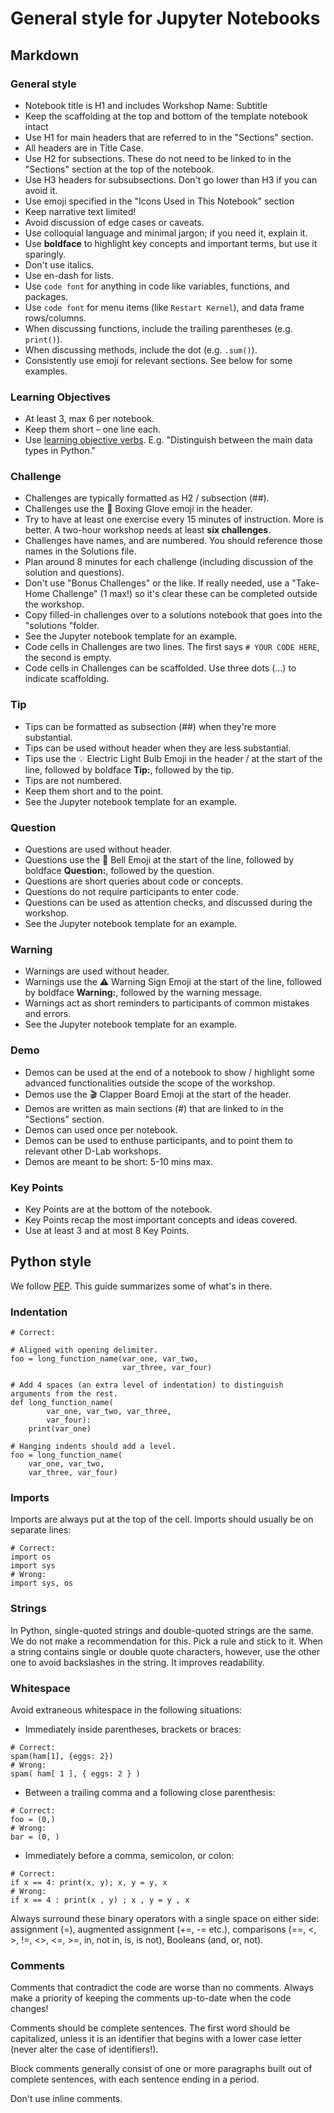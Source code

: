 # General style for Jupyter Notebooks


## Markdown



### General style
- Notebook title is H1 and includes Workshop Name: Subtitle
- Keep the scaffolding at the top and bottom of the template notebook intact
- Use H1 for main headers that are referred to in the "Sections" section.
- All headers are in Title Case.
- Use H2 for subsections. These do not need to be linked to in the "Sections" section at the top of the notebook.
- Use H3 headers for subsubsections. Don't go lower than H3 if you can avoid it.
- Use emoji specified in the "Icons Used in This Notebook" section
- Keep narrative text limited!
- Avoid discussion of edge cases or caveats.
- Use colloquial language and minimal jargon; if you need it, explain it.
- Use **boldface** to highlight key concepts and important terms, but use it sparingly.
- Don't use italics.
- Use en-dash for lists.
- Use `code font` for anything in code like variables, functions, and packages.
- Use `code font` for menu items (like `Restart Kernel`), and data frame rows/columns.
- When discussing functions, include the trailing parentheses (e.g. `print()`).
- When discussing methods, include the dot (e.g. `.sum()`).
- Consistently use emoji for relevant sections. See below for some examples.

### Learning Objectives
- At least 3, max 6 per notebook.
- Keep them short – one line each.
- Use [learning objective verbs](https://swcarpentry.github.io/swc-releases/2016.06/instructor-training/20-lessons/). E.g. "Distinguish between the main data types in Python."

### Challenge
- Challenges are typically formatted as H2 / subsection (##).
- Challenges use the 🥊 Boxing Glove emoji in the header.
- Try to have at least one exercise every 15 minutes of instruction. More is better. A two-hour workshop needs at least **six challenges**.
- Challenges have names, and are numbered. You should reference those names in the Solutions file.
- Plan around 8 minutes for each challenge (including discussion of the solution and questions).
- Don't use "Bonus Challenges" or the like. If really needed, use a "Take-Home Challenge" (1 max!) so it's clear these can be completed outside the workshop.
- Copy filled-in challenges over to a solutions notebook that goes into the "solutions "folder.
- See the Jupyter notebook template for an example.
- Code cells in Challenges are two lines. The first says `# YOUR CODE HERE`, the second is empty.
- Code cells in Challenges can be scaffolded. Use three dots (...) to indicate scaffolding. 

### Tip
- Tips can be formatted as subsection (##) when they're more substantial.
- Tips can be used without header when they are less substantial.
- Tips use the 💡 Electric Light Bulb Emoji in the header / at the start of the line, followed by boldface **Tip:**, followed by the tip.
- Tips are not numbered.
- Keep them short and to the point.
- See the Jupyter notebook template for an example.

### Question
- Questions are used without header.
- Questions use the 🔔 Bell Emoji at the start of the line, followed by boldface **Question:**, followed by the question.
- Questions are short queries about code or concepts.
- Questions do not require participants to enter code.
- Questions can be used as attention checks, and discussed during the workshop.
- See the Jupyter notebook template for an example.

### Warning
- Warnings are used without header.
- Warnings use the ⚠️ Warning Sign Emoji at the start of the line, followed by boldface **Warning:**, followed by the warning message.
- Warnings act as short reminders to participants of common mistakes and errors.
- See the Jupyter notebook template for an example.

### Demo
- Demos can be used at the end of a notebook to show / highlight some advanced functionalities outside the scope of the workshop.
- Demos use the 🎬 Clapper Board Emoji at the start of the header.
- Demos are written as main sections (#) that are linked to in the "Sections" section.
- Demos can used once per notebook.
- Demos can be used to enthuse participants, and to point them to relevant other D-Lab workshops.
- Demos are meant to be short: 5-10 mins max.

### Key Points
- Key Points are at the bottom of the notebook.
- Key Points recap the most important concepts and ideas covered.
- Use at least 3 and at most 8 Key Points.


## Python style

We follow [PEP](https://peps.python.org/pep-0008). This guide summarizes some of what's in there.


### Indentation

```
# Correct:

# Aligned with opening delimiter.
foo = long_function_name(var_one, var_two,
                         var_three, var_four)

# Add 4 spaces (an extra level of indentation) to distinguish arguments from the rest.
def long_function_name(
        var_one, var_two, var_three,
        var_four):
    print(var_one)

# Hanging indents should add a level.
foo = long_function_name(
    var_one, var_two,
    var_three, var_four)
```

### Imports

Imports are always put at the top of the cell. Imports should usually be on separate lines:

```
# Correct:
import os
import sys
# Wrong:
import sys, os
```


### Strings

In Python, single-quoted strings and double-quoted strings are the same. We do
not make a recommendation for this. Pick a rule and stick to it. When a string
contains single or double quote characters, however, use the other one to avoid
backslashes in the string. It improves readability.


### Whitespace

Avoid extraneous whitespace in the following situations:

- Immediately inside parentheses, brackets or braces:

```
# Correct:
spam(ham[1], {eggs: 2})
# Wrong:
spam( ham[ 1 ], { eggs: 2 } )
```

- Between a trailing comma and a following close parenthesis:

```
# Correct:
foo = (0,)
# Wrong:
bar = (0, )
```

- Immediately before a comma, semicolon, or colon:

```
# Correct:
if x == 4: print(x, y); x, y = y, x
# Wrong:
if x == 4 : print(x , y) ; x , y = y , x
```

Always surround these binary operators with a single space on either side:
assignment (=), augmented assignment (+=, -= etc.), comparisons
(==, <, >, !=, <>, <=, >=, in, not in, is, is not), Booleans (and, or, not).


### Comments

Comments that contradict the code are worse than no comments. Always make a
priority of keeping the comments up-to-date when the code changes!

Comments should be complete sentences. The first word should be capitalized,
unless it is an identifier that begins with a lower case letter (never alter
the case of identifiers!).

Block comments generally consist of one or more paragraphs built out of complete
sentences, with each sentence ending in a period.

Don't use inline comments.
